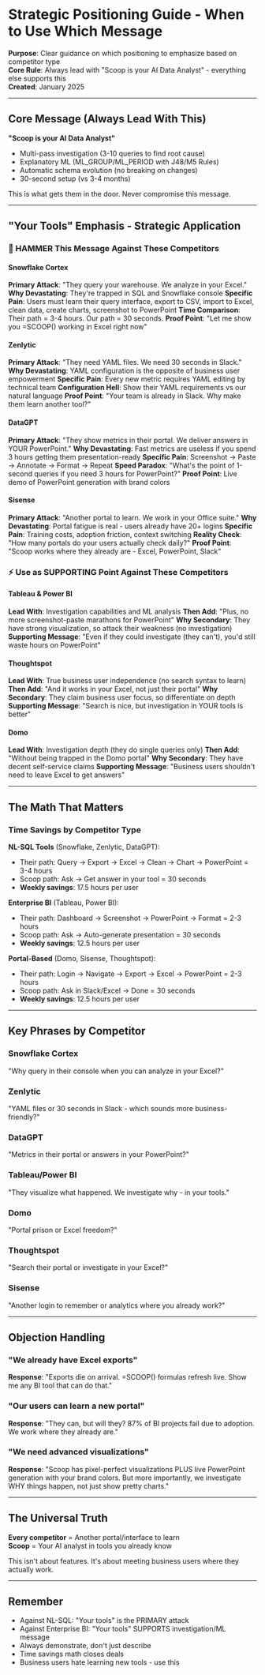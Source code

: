 # Strategic Positioning Guide - When to Use Which Message

**Purpose**: Clear guidance on which positioning to emphasize based on competitor type  
**Core Rule**: Always lead with "Scoop is your AI Data Analyst" - everything else supports this  
**Created**: January 2025

---

## Core Message (Always Lead With This)

**"Scoop is your AI Data Analyst"**
- Multi-pass investigation (3-10 queries to find root cause)
- Explanatory ML (ML_GROUP/ML_PERIOD with J48/M5 Rules)
- Automatic schema evolution (no breaking on changes)
- 30-second setup (vs 3-4 months)

This is what gets them in the door. Never compromise this message.

---

## "Your Tools" Emphasis - Strategic Application

### 🎯 HAMMER This Message Against These Competitors

#### Snowflake Cortex
**Primary Attack**: "They query your warehouse. We analyze in your Excel."
**Why Devastating**: They're trapped in SQL and Snowflake console
**Specific Pain**: Users must learn their query interface, export to CSV, import to Excel, clean data, create charts, screenshot to PowerPoint
**Time Comparison**: Their path = 3-4 hours. Our path = 30 seconds.
**Proof Point**: "Let me show you =SCOOP() working in Excel right now"

#### Zenlytic
**Primary Attack**: "They need YAML files. We need 30 seconds in Slack."
**Why Devastating**: YAML configuration is the opposite of business user empowerment
**Specific Pain**: Every new metric requires YAML editing by technical team
**Configuration Hell**: Show their YAML requirements vs our natural language
**Proof Point**: "Your team is already in Slack. Why make them learn another tool?"

#### DataGPT
**Primary Attack**: "They show metrics in their portal. We deliver answers in YOUR PowerPoint."
**Why Devastating**: Fast metrics are useless if you spend 3 hours getting them presentation-ready
**Specific Pain**: Screenshot → Paste → Annotate → Format → Repeat
**Speed Paradox**: "What's the point of 1-second queries if you need 3 hours for PowerPoint?"
**Proof Point**: Live demo of PowerPoint generation with brand colors

#### Sisense
**Primary Attack**: "Another portal to learn. We work in your Office suite."
**Why Devastating**: Portal fatigue is real - users already have 20+ logins
**Specific Pain**: Training costs, adoption friction, context switching
**Reality Check**: "How many portals do your users actually check daily?"
**Proof Point**: "Scoop works where they already are - Excel, PowerPoint, Slack"

### ⚡ Use as SUPPORTING Point Against These Competitors

#### Tableau & Power BI
**Lead With**: Investigation capabilities and ML analysis
**Then Add**: "Plus, no more screenshot-paste marathons for PowerPoint"
**Why Secondary**: They have strong visualization, so attack their weakness (no investigation)
**Supporting Message**: "Even if they could investigate (they can't), you'd still waste hours on PowerPoint"

#### Thoughtspot
**Lead With**: True business user independence (no search syntax to learn)
**Then Add**: "And it works in your Excel, not just their portal"
**Why Secondary**: They claim business user focus, so differentiate on depth
**Supporting Message**: "Search is nice, but investigation in YOUR tools is better"

#### Domo
**Lead With**: Investigation depth (they do single queries only)
**Then Add**: "Without being trapped in the Domo portal"
**Why Secondary**: They have decent self-service claims
**Supporting Message**: "Business users shouldn't need to leave Excel to get answers"

---

## The Math That Matters

### Time Savings by Competitor Type

**NL-SQL Tools** (Snowflake, Zenlytic, DataGPT):
- Their path: Query → Export → Excel → Clean → Chart → PowerPoint = 3-4 hours
- Scoop path: Ask → Get answer in your tool = 30 seconds
- **Weekly savings**: 17.5 hours per user

**Enterprise BI** (Tableau, Power BI):
- Their path: Dashboard → Screenshot → PowerPoint → Format = 2-3 hours  
- Scoop path: Ask → Auto-generate presentation = 30 seconds
- **Weekly savings**: 12.5 hours per user

**Portal-Based** (Domo, Sisense, Thoughtspot):
- Their path: Login → Navigate → Export → Excel → PowerPoint = 2-3 hours
- Scoop path: Ask in Slack/Excel → Done = 30 seconds
- **Weekly savings**: 12.5 hours per user

---

## Key Phrases by Competitor

### Snowflake Cortex
"Why query in their console when you can analyze in your Excel?"

### Zenlytic
"YAML files or 30 seconds in Slack - which sounds more business-friendly?"

### DataGPT  
"Metrics in their portal or answers in your PowerPoint?"

### Tableau/Power BI
"They visualize what happened. We investigate why - in your tools."

### Domo
"Portal prison or Excel freedom?"

### Thoughtspot
"Search their portal or investigate in your Excel?"

### Sisense
"Another login to remember or analytics where you already work?"

---

## Objection Handling

### "We already have Excel exports"
**Response**: "Exports die on arrival. =SCOOP() formulas refresh live. Show me any BI tool that can do that."

### "Our users can learn a new portal"
**Response**: "They can, but will they? 87% of BI projects fail due to adoption. We work where they already are."

### "We need advanced visualizations"
**Response**: "Scoop has pixel-perfect visualizations PLUS live PowerPoint generation with your brand colors. But more importantly, we investigate WHY things happen, not just show pretty charts."

---

## The Universal Truth

**Every competitor** = Another portal/interface to learn  
**Scoop** = Your AI analyst in tools you already know

This isn't about features. It's about meeting business users where they actually work.

---

## Remember

- Against NL-SQL: "Your tools" is the PRIMARY attack
- Against Enterprise BI: "Your tools" SUPPORTS investigation/ML message
- Always demonstrate, don't just describe
- Time savings math closes deals
- Business users hate learning new tools - use this